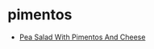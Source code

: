 # pimentos

 * [Pea Salad With Pimentos And Cheese](../../index/p/pea-salad-with-pimentos-and-cheese.json)
